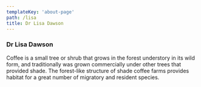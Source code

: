 ```yaml
---
templateKey: 'about-page'
path: /lisa
title: Dr Lisa Dawson
---
```

### Dr Lisa Dawson
Coffee is a small tree or shrub that grows in the forest understory in its wild form, and traditionally was grown commercially under other trees that provided shade. The forest-like structure of shade coffee farms provides habitat for a great number of migratory and resident species.